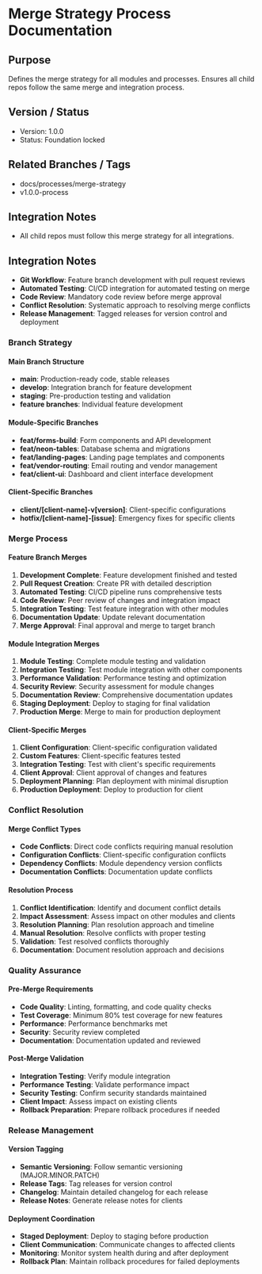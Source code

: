 # Merge Strategy Process Documentation

## Purpose

Defines the merge strategy for all modules and processes. Ensures all child repos follow the same merge and integration process.

## Version / Status

- Version: 1.0.0
- Status: Foundation locked

## Related Branches / Tags

- docs/processes/merge-strategy
- v1.0.0-process

## Integration Notes

- All child repos must follow this merge strategy for all integrations.

## Integration Notes

- **Git Workflow**: Feature branch development with pull request reviews
- **Automated Testing**: CI/CD integration for automated testing on merge
- **Code Review**: Mandatory code review before merge approval
- **Conflict Resolution**: Systematic approach to resolving merge conflicts
- **Release Management**: Tagged releases for version control and deployment

### Branch Strategy

#### Main Branch Structure

- **main**: Production-ready code, stable releases
- **develop**: Integration branch for feature development
- **staging**: Pre-production testing and validation
- **feature branches**: Individual feature development

#### Module-Specific Branches

- **feat/forms-build**: Form components and API development
- **feat/neon-tables**: Database schema and migrations
- **feat/landing-pages**: Landing page templates and components
- **feat/vendor-routing**: Email routing and vendor management
- **feat/client-ui**: Dashboard and client interface development

#### Client-Specific Branches

- **client/[client-name]-v[version]**: Client-specific configurations
- **hotfix/[client-name]-[issue]**: Emergency fixes for specific clients

### Merge Process

#### Feature Branch Merges

1. **Development Complete**: Feature development finished and tested
2. **Pull Request Creation**: Create PR with detailed description
3. **Automated Testing**: CI/CD pipeline runs comprehensive tests
4. **Code Review**: Peer review of changes and integration impact
5. **Integration Testing**: Test feature integration with other modules
6. **Documentation Update**: Update relevant documentation
7. **Merge Approval**: Final approval and merge to target branch

#### Module Integration Merges

1. **Module Testing**: Complete module testing and validation
2. **Integration Testing**: Test module integration with other components
3. **Performance Validation**: Performance testing and optimization
4. **Security Review**: Security assessment for module changes
5. **Documentation Review**: Comprehensive documentation updates
6. **Staging Deployment**: Deploy to staging for final validation
7. **Production Merge**: Merge to main for production deployment

#### Client-Specific Merges

1. **Client Configuration**: Client-specific configuration validated
2. **Custom Features**: Client-specific features tested
3. **Integration Testing**: Test with client's specific requirements
4. **Client Approval**: Client approval of changes and features
5. **Deployment Planning**: Plan deployment with minimal disruption
6. **Production Deployment**: Deploy to production for client

### Conflict Resolution

#### Merge Conflict Types

- **Code Conflicts**: Direct code conflicts requiring manual resolution
- **Configuration Conflicts**: Client-specific configuration conflicts
- **Dependency Conflicts**: Module dependency version conflicts
- **Documentation Conflicts**: Documentation update conflicts

#### Resolution Process

1. **Conflict Identification**: Identify and document conflict details
2. **Impact Assessment**: Assess impact on other modules and clients
3. **Resolution Planning**: Plan resolution approach and timeline
4. **Manual Resolution**: Resolve conflicts with proper testing
5. **Validation**: Test resolved conflicts thoroughly
6. **Documentation**: Document resolution approach and decisions

### Quality Assurance

#### Pre-Merge Requirements

- **Code Quality**: Linting, formatting, and code quality checks
- **Test Coverage**: Minimum 80% test coverage for new features
- **Performance**: Performance benchmarks met
- **Security**: Security review completed
- **Documentation**: Documentation updated and reviewed

#### Post-Merge Validation

- **Integration Testing**: Verify module integration
- **Performance Testing**: Validate performance impact
- **Security Testing**: Confirm security standards maintained
- **Client Impact**: Assess impact on existing clients
- **Rollback Preparation**: Prepare rollback procedures if needed

### Release Management

#### Version Tagging

- **Semantic Versioning**: Follow semantic versioning (MAJOR.MINOR.PATCH)
- **Release Tags**: Tag releases for version control
- **Changelog**: Maintain detailed changelog for each release
- **Release Notes**: Generate release notes for clients

#### Deployment Coordination

- **Staged Deployment**: Deploy to staging before production
- **Client Communication**: Communicate changes to affected clients
- **Monitoring**: Monitor system health during and after deployment
- **Rollback Plan**: Maintain rollback procedures for failed deployments
